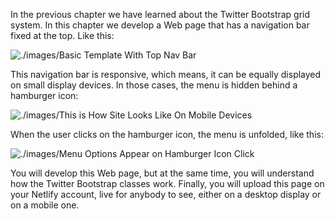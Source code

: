 In the previous chapter we have learned about the Twitter Bootstrap grid system. In this chapter we develop a Web page
that has a navigation bar fixed at the top. Like this:

![./images/Basic Template With Top Nav Bar](./images/responsive-starter-with-menu.jpg)

This navigation bar is responsive, which means, it can be equally displayed on small display devices. In those cases, the menu is hidden behind a 
hamburger icon:

![./images/This is How Site Looks Like On Mobile Devices](./images/web-site-nav-bar-collapsed-to-hamburger-icon.jpg)

When the user clicks on the hamburger icon, the menu is unfolded, like this:

![./images/Menu Options Appear on Hamburger Icon Click](./images/menu-options-are-hidden-behind-the-hamburger-icon.jpg)

You will develop this Web page, but at the same time, you will understand how the Twitter Bootstrap classes work.
Finally, you will upload this page on your Netlify account, live for anybody to see, either on a desktop display or on a mobile one.
